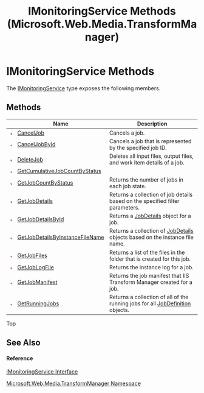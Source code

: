 ﻿---
title: IMonitoringService Methods (Microsoft.Web.Media.TransformManager)
TOCTitle: IMonitoringService Methods
ms:assetid: Methods.T:Microsoft.Web.Media.TransformManager.IMonitoringService
ms:mtpsurl: https://msdn.microsoft.com/en-us/library/microsoft.web.media.transformmanager.imonitoringservice_methods(v=VS.90)
ms:contentKeyID: 35521010
ms.date: 06/14/2012
mtps_version: v=VS.90
---

# IMonitoringService Methods

The [IMonitoringService](imonitoringservice-interface-microsoft-web-media-transformmanager.md) type exposes the following members.

## Methods

<table>
<thead>
<tr class="header">
<th> </th>
<th>Name</th>
<th>Description</th>
</tr>
</thead>
<tbody>
<tr class="odd">
<td><img src="images/Dd565996.pubmethod(en-us,VS.90).gif" title="Public method" alt="Public method" /></td>
<td><a href="imonitoringservice-canceljob-method-microsoft-web-media-transformmanager.md">CancelJob</a></td>
<td>Cancels a job.</td>
</tr>
<tr class="even">
<td><img src="images/Dd565996.pubmethod(en-us,VS.90).gif" title="Public method" alt="Public method" /></td>
<td><a href="imonitoringservice-canceljobbyid-method-microsoft-web-media-transformmanager.md">CancelJobById</a></td>
<td>Cancels a job that is represented by the specified job ID.</td>
</tr>
<tr class="odd">
<td><img src="images/Dd565996.pubmethod(en-us,VS.90).gif" title="Public method" alt="Public method" /></td>
<td><a href="imonitoringservice-deletejob-method-microsoft-web-media-transformmanager.md">DeleteJob</a></td>
<td>Deletes all input files, output files, and work item details of a job.</td>
</tr>
<tr class="even">
<td><img src="images/Dd565996.pubmethod(en-us,VS.90).gif" title="Public method" alt="Public method" /></td>
<td><a href="imonitoringservice-getcumulativejobcountbystatus-method-microsoft-web-media-transformmanager.md">GetCumulativeJobCountByStatus</a></td>
<td></td>
</tr>
<tr class="odd">
<td><img src="images/Dd565996.pubmethod(en-us,VS.90).gif" title="Public method" alt="Public method" /></td>
<td><a href="imonitoringservice-getjobcountbystatus-method-microsoft-web-media-transformmanager.md">GetJobCountByStatus</a></td>
<td>Returns the number of jobs in each job state.</td>
</tr>
<tr class="even">
<td><img src="images/Dd565996.pubmethod(en-us,VS.90).gif" title="Public method" alt="Public method" /></td>
<td><a href="imonitoringservice-getjobdetails-method-microsoft-web-media-transformmanager.md">GetJobDetails</a></td>
<td>Returns a collection of job details based on the specified filter parameters.</td>
</tr>
<tr class="odd">
<td><img src="images/Dd565996.pubmethod(en-us,VS.90).gif" title="Public method" alt="Public method" /></td>
<td><a href="imonitoringservice-getjobdetailsbyid-method-microsoft-web-media-transformmanager.md">GetJobDetailsById</a></td>
<td>Returns a <a href="jobdetails-class-microsoft-web-media-transformmanager.md">JobDetails</a> object for a job.</td>
</tr>
<tr class="even">
<td><img src="images/Dd565996.pubmethod(en-us,VS.90).gif" title="Public method" alt="Public method" /></td>
<td><a href="imonitoringservice-getjobdetailsbyinstancefilename-method-microsoft-web-media-transformmanager.md">GetJobDetailsByInstanceFileName</a></td>
<td>Returns a collection of <a href="jobdetails-class-microsoft-web-media-transformmanager.md">JobDetails</a> objects based on the instance file name.</td>
</tr>
<tr class="odd">
<td><img src="images/Dd565996.pubmethod(en-us,VS.90).gif" title="Public method" alt="Public method" /></td>
<td><a href="imonitoringservice-getjobfiles-method-microsoft-web-media-transformmanager.md">GetJobFiles</a></td>
<td>Returns a list of the files in the folder that is created for this job.</td>
</tr>
<tr class="even">
<td><img src="images/Dd565996.pubmethod(en-us,VS.90).gif" title="Public method" alt="Public method" /></td>
<td><a href="imonitoringservice-getjoblogfile-method-microsoft-web-media-transformmanager.md">GetJobLogFile</a></td>
<td>Returns the instance log for a job.</td>
</tr>
<tr class="odd">
<td><img src="images/Dd565996.pubmethod(en-us,VS.90).gif" title="Public method" alt="Public method" /></td>
<td><a href="imonitoringservice-getjobmanifest-method-microsoft-web-media-transformmanager.md">GetJobManifest</a></td>
<td>Returns the job manifest that IIS Transform Manager created for a job.</td>
</tr>
<tr class="even">
<td><img src="images/Dd565996.pubmethod(en-us,VS.90).gif" title="Public method" alt="Public method" /></td>
<td><a href="imonitoringservice-getrunningjobs-method-microsoft-web-media-transformmanager.md">GetRunningJobs</a></td>
<td>Returns a collection of all of the running jobs for all <a href="jobdefinition-class-microsoft-web-media-transformmanager.md">JobDefinition</a> objects.</td>
</tr>
</tbody>
</table>


Top

## See Also

#### Reference

[IMonitoringService Interface](imonitoringservice-interface-microsoft-web-media-transformmanager.md)

[Microsoft.Web.Media.TransformManager Namespace](microsoft-web-media-transformmanager-namespace.md)

